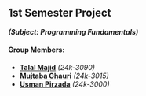 ## 1st Semester Project
***(Subject: Programming Fundamentals)***

#### Group Members:
* **[Talal Majid](https://github.com/TalalMajid)** *(24k-3090)*
* **[Mujtaba Ghauri](https://github.com/MujtabaKhanGhauri)** *(24k-3015)*
* **[Usman Pirzada](https://github.com/usman-pirzada)** *(24k-3000)*
